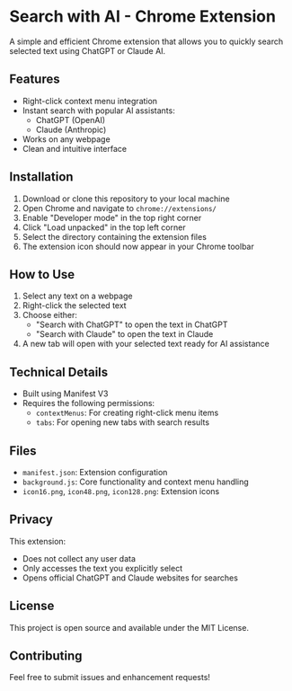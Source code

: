 # Search with AI - Chrome Extension

A simple and efficient Chrome extension that allows you to quickly search selected text using ChatGPT or Claude AI.

## Features

- Right-click context menu integration
- Instant search with popular AI assistants:
  - ChatGPT (OpenAI)
  - Claude (Anthropic)
- Works on any webpage
- Clean and intuitive interface

## Installation

1. Download or clone this repository to your local machine
2. Open Chrome and navigate to `chrome://extensions/`
3. Enable "Developer mode" in the top right corner
4. Click "Load unpacked" in the top left corner
5. Select the directory containing the extension files
6. The extension icon should now appear in your Chrome toolbar

## How to Use

1. Select any text on a webpage
2. Right-click the selected text
3. Choose either:
   - "Search with ChatGPT" to open the text in ChatGPT
   - "Search with Claude" to open the text in Claude
4. A new tab will open with your selected text ready for AI assistance

## Technical Details

- Built using Manifest V3
- Requires the following permissions:
  - `contextMenus`: For creating right-click menu items
  - `tabs`: For opening new tabs with search results

## Files

- `manifest.json`: Extension configuration
- `background.js`: Core functionality and context menu handling
- `icon16.png`, `icon48.png`, `icon128.png`: Extension icons

## Privacy

This extension:
- Does not collect any user data
- Only accesses the text you explicitly select
- Opens official ChatGPT and Claude websites for searches

## License

This project is open source and available under the MIT License.

## Contributing

Feel free to submit issues and enhancement requests! 